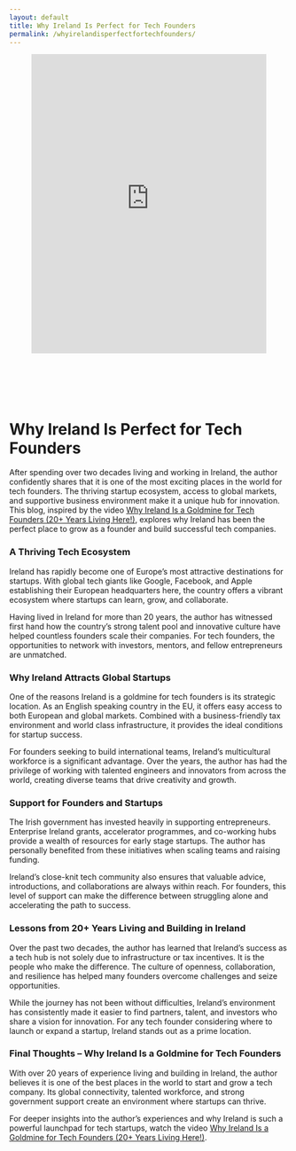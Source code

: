 ```yaml
---
layout: default
title: Why Ireland Is Perfect for Tech Founders
permalink: /whyirelandisperfectfortechfounders/
---
```



<div class="wp-block-columns alignwide is-layout-flex wp-container-core-columns-is-layout-8ba3830c wp-block-columns-is-layout-flex" style="margin-top:0;margin-bottom:0;padding-right:0;padding-left:0">
<div class="wp-block-column is-layout-flow wp-block-column-is-layout-flow" style="flex-basis:70%">
<div class="wp-block-group has-global-padding is-layout-constrained wp-block-group-is-layout-constrained"><figure class="alignwide wp-block-post-featured-image" style="padding-bottom:2vh;"><div class="rsfv-shortcode-wrapper" style="clear:both"><div><iframe allow="" class="rsfv-video" frameborder="0" height="540" src="https://www.youtube.com/embed/lqA883hYdxA?controls=1&amp;autoplay=0&amp;" width="100%"></iframe></div></div></figure>
<h1 class="alignwide wp-block-post-title has-x-large-font-size">Why Ireland Is Perfect for Tech Founders</h1>
<div aria-hidden="true" class="wp-block-spacer" style="height:var(--wp--preset--spacing--10)"></div>
</div>
<div class="wp-block-group has-global-padding is-layout-constrained wp-block-group-is-layout-constrained"><div class="entry-content alignwide wp-block-post-content has-global-padding is-layout-constrained wp-container-core-post-content-is-layout-a5dd074b wp-block-post-content-is-layout-constrained">
<p>After spending over two decades living and working in Ireland, the author confidently shares that it is one of the most exciting places in the world for tech founders. The thriving startup ecosystem, access to global markets, and supportive business environment make it a unique hub for innovation. This blog, inspired by the video <a href="https://www.youtube.com/watch?v=lqA883hYdxA" rel="noopener" target="_blank">Why Ireland Is a Goldmine for Tech Founders (20+ Years Living Here!)</a>, explores why Ireland has been the perfect place to grow as a founder and build successful tech companies.</p>
<h3 class="wp-block-heading">A Thriving Tech Ecosystem</h3>
<p>Ireland has rapidly become one of Europe’s most attractive destinations for startups. With global tech giants like Google, Facebook, and Apple establishing their European headquarters here, the country offers a vibrant ecosystem where startups can learn, grow, and collaborate.</p>
<p>Having lived in Ireland for more than 20 years, the author has witnessed first hand how the country’s strong talent pool and innovative culture have helped countless founders scale their companies. For tech founders, the opportunities to network with investors, mentors, and fellow entrepreneurs are unmatched.</p>
<h3 class="wp-block-heading">Why Ireland Attracts Global Startups</h3>
<p>One of the reasons Ireland is a goldmine for tech founders is its strategic location. As an English speaking country in the EU, it offers easy access to both European and global markets. Combined with a business-friendly tax environment and world class infrastructure, it provides the ideal conditions for startup success.</p>
<p>For founders seeking to build international teams, Ireland’s multicultural workforce is a significant advantage. Over the years, the author has had the privilege of working with talented engineers and innovators from across the world, creating diverse teams that drive creativity and growth.</p>
<h3 class="wp-block-heading">Support for Founders and Startups</h3>
<p>The Irish government has invested heavily in supporting entrepreneurs. Enterprise Ireland grants, accelerator programmes, and co-working hubs provide a wealth of resources for early stage startups. The author has personally benefited from these initiatives when scaling teams and raising funding.</p>
<p>Ireland’s close-knit tech community also ensures that valuable advice, introductions, and collaborations are always within reach. For founders, this level of support can make the difference between struggling alone and accelerating the path to success.</p>
<h3 class="wp-block-heading">Lessons from 20+ Years Living and Building in Ireland</h3>
<p>Over the past two decades, the author has learned that Ireland’s success as a tech hub is not solely due to infrastructure or tax incentives. It is the people who make the difference. The culture of openness, collaboration, and resilience has helped many founders overcome challenges and seize opportunities.</p>
<p>While the journey has not been without difficulties, Ireland’s environment has consistently made it easier to find partners, talent, and investors who share a vision for innovation. For any tech founder considering where to launch or expand a startup, Ireland stands out as a prime location.</p>
<h3 class="wp-block-heading">Final Thoughts – Why Ireland Is a Goldmine for Tech Founders</h3>
<p>With over 20 years of experience living and building in Ireland, the author believes it is one of the best places in the world to start and grow a tech company. Its global connectivity, talented workforce, and strong government support create an environment where startups can thrive.</p>
<p>For deeper insights into the author’s experiences and why Ireland is such a powerful launchpad for tech startups, watch the video <a href="https://www.youtube.com/watch?v=lqA883hYdxA" rel="noopener" target="_blank">Why Ireland Is a Goldmine for Tech Founders (20+ Years Living Here!)</a>.</p>
<!--— Calendly inline widget begin ---->


<!--— Calendly inline widget end ---->
</div></div>
</div>
<div class="wp-block-column is-layout-flow wp-block-column-is-layout-flow" style="flex-basis:30%"></div>
</div>
